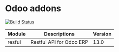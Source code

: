 # Odoo addons
[![Build Status](https://travis-ci.org/ajepe/odoo-addons.svg?branch=12.0)](https://travis-ci.org/ajepe/odoo-addons)

| Module        | Descriptions             | Version  |
|---------------|--------------------------|----------|
| resful        | Restful API for Odoo ERP |  13.0    |

